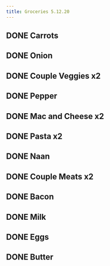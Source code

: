 ```yaml
---
title: Groceries 5.12.20
---
```


## DONE Carrots

## DONE Onion

## DONE Couple Veggies x2

## DONE Pepper

## DONE Mac and Cheese x2

## DONE Pasta x2

## DONE Naan

## DONE Couple Meats x2

## DONE Bacon

## DONE Milk

## DONE Eggs

## DONE Butter
